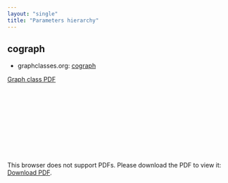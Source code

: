 ```yaml
---
layout: "single"
title: "Parameters hierarchy"
---
```

<!--this is a generated file-->

## cograph
* graphclasses.org: [cograph](https://www.graphclasses.org/classes/gc_151.html)

[Graph class PDF](../9Qd0Mx.pdf)

<object data="../9Qd0Mx.pdf" type="application/pdf" width="100%" height="480px"><embed src="../9Qd0Mx.pdf"><p>This browser does not support PDFs. Please download the PDF to view it: <a href="../9Qd0Mx.pdf">Download PDF</a>.</p></embed></object>

